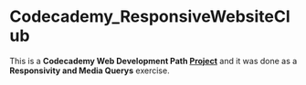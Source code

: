 # Codecademy_ResponsiveWebsiteClub

This is a __Codecademy Web Development Path [Project](https://www.codecademy.com/practice/projects/responsive-club-website)__
and it was done as a __Responsivity and Media Querys__ exercise.
